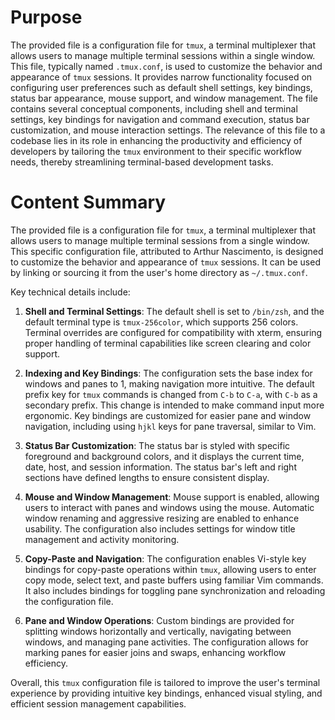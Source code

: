 # Purpose
The provided file is a configuration file for `tmux`, a terminal multiplexer that allows users to manage multiple terminal sessions within a single window. This file, typically named `.tmux.conf`, is used to customize the behavior and appearance of `tmux` sessions. It provides narrow functionality focused on configuring user preferences such as default shell settings, key bindings, status bar appearance, mouse support, and window management. The file contains several conceptual components, including shell and terminal settings, key bindings for navigation and command execution, status bar customization, and mouse interaction settings. The relevance of this file to a codebase lies in its role in enhancing the productivity and efficiency of developers by tailoring the `tmux` environment to their specific workflow needs, thereby streamlining terminal-based development tasks.
# Content Summary
The provided file is a configuration file for `tmux`, a terminal multiplexer that allows users to manage multiple terminal sessions from a single window. This specific configuration file, attributed to Arthur Nascimento, is designed to customize the behavior and appearance of `tmux` sessions. It can be used by linking or sourcing it from the user's home directory as `~/.tmux.conf`.

Key technical details include:

1. **Shell and Terminal Settings**: The default shell is set to `/bin/zsh`, and the default terminal type is `tmux-256color`, which supports 256 colors. Terminal overrides are configured for compatibility with xterm, ensuring proper handling of terminal capabilities like screen clearing and color support.

2. **Indexing and Key Bindings**: The configuration sets the base index for windows and panes to 1, making navigation more intuitive. The default prefix key for `tmux` commands is changed from `C-b` to `C-a`, with `C-b` as a secondary prefix. This change is intended to make command input more ergonomic. Key bindings are customized for easier pane and window navigation, including using `hjkl` keys for pane traversal, similar to Vim.

3. **Status Bar Customization**: The status bar is styled with specific foreground and background colors, and it displays the current time, date, host, and session information. The status bar's left and right sections have defined lengths to ensure consistent display.

4. **Mouse and Window Management**: Mouse support is enabled, allowing users to interact with panes and windows using the mouse. Automatic window renaming and aggressive resizing are enabled to enhance usability. The configuration also includes settings for window title management and activity monitoring.

5. **Copy-Paste and Navigation**: The configuration enables Vi-style key bindings for copy-paste operations within `tmux`, allowing users to enter copy mode, select text, and paste buffers using familiar Vim commands. It also includes bindings for toggling pane synchronization and reloading the configuration file.

6. **Pane and Window Operations**: Custom bindings are provided for splitting windows horizontally and vertically, navigating between windows, and managing pane activities. The configuration allows for marking panes for easier joins and swaps, enhancing workflow efficiency.

Overall, this `tmux` configuration file is tailored to improve the user's terminal experience by providing intuitive key bindings, enhanced visual styling, and efficient session management capabilities.

